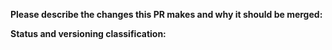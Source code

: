**Please describe the changes this PR makes and why it should be merged:**



**Status and versioning classification:**

<!--
Please move lines that apply to you out of the comment:
- This PR changes the library's interface (methods or parameters added)
- This PR includes breaking changes (methods removed or renamed, parameters moved or removed)
- This PR **only** includes non-code changes, like changes to documentation, README, etc.
-->
